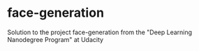# face-generation

Solution to the project face-generation from the "Deep Learning Nanodegree Program" at Udacity
